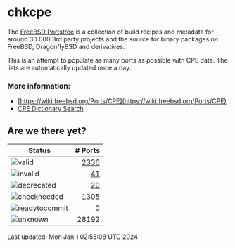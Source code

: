 # chkcpe

The [FreeBSD Portstree](https://cgit.freebsd.org/ports) is a collection of build recipes
and metadata for around 30.000 3rd party projects and the source for binary packages on
FreeBSD, DragonflyBSD and derivatives.

This is an attempt to populate as many ports as possible with CPE data. The lists are
automatically updated once a day.

### More information:
* [https://wiki.freebsd.org/Ports/CPE](https://wiki.freebsd.org/Ports/CPE)
* [CPE Dictionary Search](http://web.nvd.nist.gov/view/cpe/search)


## Are we there yet?

| Status                                                              | # Ports                                                                |
| --------------------------------------------------------------------| ---------------------------------------------------------------------: |
| ![valid](https://img.shields.io/badge/valid-brightgreen)            | [2336](https://github.com/decke/chkcpe/wiki/valid)                 |
| ![invalid](https://img.shields.io/badge/invalid-red)                | [41](https://github.com/decke/chkcpe/wiki/invalid)             |
| ![deprecated](https://img.shields.io/badge/deprecated-red)          | [20](https://github.com/decke/chkcpe/wiki/deprecated)       |
| ![checkneeded](https://img.shields.io/badge/checkneeded-orange)     | [1305](https://github.com/decke/chkcpe/wiki/checkneeded)     |
| ![readytocommit](https://img.shields.io/badge/readytocommit-orange) | [0](https://github.com/decke/chkcpe/wiki/readytocommit) |
| ![unknown](https://img.shields.io/badge/unknown-grey)               | 28192 | |

Last updated: Mon Jan  1 02:55:08 UTC 2024
